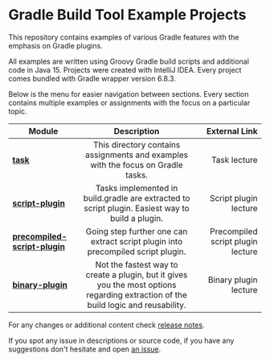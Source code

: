 # Gradle Build Tool Example Projects

This repository contains examples of various Gradle features with the emphasis on Gradle plugins. 

All examples are written using Groovy Gradle build scripts and additional code in Java 15. Projects were created with IntelliJ IDEA.
Every project comes bundled with Gradle wrapper version 6.8.3.

Below is the menu for easier navigation between sections. Every section contains multiple examples or assignments with the focus on a particular topic.

|    Module     |  Description  | External Link |
| ------------- |:-------------:| -------------:|
| **[task](task/)** | This directory contains assignments and examples with the focus on Gradle tasks. | Task lecture  |
| **[script-plugin](script-plugin/)** | Tasks implemented in build.gradle are extracted to script plugin. Easiest way to build a plugin. | Script plugin lecture |
| **[precompiled-script-plugin](precompiled-script-plugin/)**  | Going step further one can extract script plugin into precompiled script plugin. | Precompiled script plugin lecture |
| **[binary-plugin](binary-plugin/)**  | Not the fastest way to create a plugin, but it gives you the most options regarding extraction of the build logic and reusability. | Binary plugin lecture |

For any changes or additional content check [release notes](https://github.com/rivancic/gradle/releases).

If you spot any issue in descriptions or source code, if you have any suggestions don't hesitate and open [an issue](https://github.com/rivancic/gradle/issues/new).